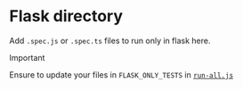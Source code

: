 # Flask directory
Add `.spec.js` or `.spec.ts` files to run only in flask here.

> [!IMPORTANT]
> Ensure to update your files in `FLASK_ONLY_TESTS` in
> [`run-all.js`](https://github.com/BlockStar/metamask-extension/blob/develop/test/e2e/run-all.js)